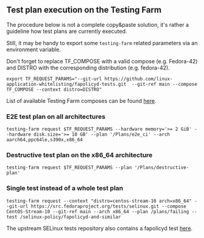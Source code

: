 ## Test plan execution on the Testing Farm

The procedure below is not a complete copy&paste solution, it's rather a guideline how test plans are currently executed.

Still, it may be handy to export some `testing-farm` related parameters via an environment variable.

Don't forget to replace TF_COMPOSE with a valid compose (e.g. Fedora-42) and DISTRO with the corresponding distribution (e.g. fedora-42).

```
export TF_REQUEST_PARAMS="--git-url https://github.com/linux-application-whitelisting/fapolicyd-tests.git  --git-ref main --compose TF_COMPOSE --context distro=DISTRO"
```

List of available Testing Farm composes can be found [here](https://api.testing-farm.io/v0.1/composes/).

### E2E test plan on all architectures

```
testing-farm request $TF_REQUEST_PARAMS --hardware memory='>= 2 GiB' --hardware disk.size='>= 10 GB' --plan '/Plans/e2e_ci' --arch aarch64,ppc64le,s390x,x86_64
```

### Destructive test plan on the x86_64 architecture

```
testing-farm request $TF_REQUEST_PARAMS --plan '/Plans/destructive-plan'
```

### Single test instead of a whole test plan

```
testing-farm request --context "distro=centos-stream-10 arch=x86_64" --git-url https://src.fedoraproject.org/tests/selinux.git --compose CentOS-Stream-10 --git-ref main --arch x86_64 --plan /plans/failing --test /selinux-policy/fapolicyd-and-similar
```

The upstream SELinux tests repository also contains a fapolicyd test [here](https://src.fedoraproject.org/tests/selinux/blob/main/f/selinux-policy/fapolicyd-and-similar).

